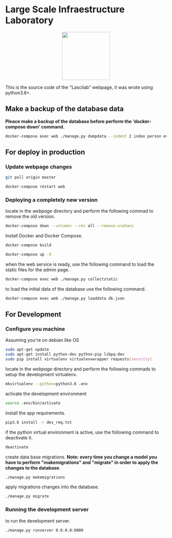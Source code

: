 # Large Scale Infraestructure Laboratory

<p align="center">
<img src="https://avatars2.githubusercontent.com/u/20485166?v=3&s=200" width="150"/> 
</p>

This is the source code of the "Lascilab" webpage, it was wrote using python3.6+.

## Make a backup of the database data

**Pleace make a backup of the database before perform the 'docker-compose down' command.**

```bash
docker-compose exec web ./manage.py dumpdata --indent 2 index person event auth.user > backup.json
```

## For deploy in production

### Update webpage changes

```bash
git pull origin master
```

```bash
docker-compose restart web
```

### Deploying a completely new version

locate in the *webpage* directory and perform the following commad to remove the old version. 

```bash
docker-compose down --volumes --rmi all --remove-orphans
```

Install Docker and Docker Compose.

```bash
docker-compose build
```

```bash
docker-compose up -d
```

when the web service is ready, use the following command to load the static files for the admin page.

```bash
docker-compose exec web ./manage.py collectstatic
```

to load the initial data of the database use the following command.

```bash
docker-compose exec web ./manage.py loaddata db.json
```

## For Development

### Configure you machine

Assuming you're on debian like OS

```bash
sudo apt-get update
sudo apt-get install python-dev python-pip libpq-dev
sudo pip install virtualenv virtualenvwrapper requests[security]
```

locate in the *webpage* directory and perform the following commads to setup the development virtualenv.

```bash
mkvirtualenv --python=python3.6 .env
```

activate the development environment 

```bash
source .env/bin/activate
```

install the app requirements. 

```bash
pip3.6 install -r dev_req.txt
```

if the python virtual environment is active, use the following command to deactivate it.

```bash
deactivate
```

create data base migrations. **Note: every time you change a model you have to perform "makemigrations" and "migrate" in order to apply the changes to the database**.

```bash
./manage.py makemigrations
```

apply migrations changes into the database.

```bash
./manage.py migrate
```

### Running the development server

to run the development server.

```bash
./manage.py runserver 0.0.0.0:8000
```